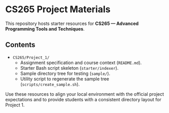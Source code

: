 # CS265 Project Materials

This repository hosts starter resources for **CS265 — Advanced Programming Tools and Techniques**.

## Contents
- `CS265/Project_1/`
  - Assignment specification and course context (`README.md`).
  - Starter Bash script skeleton (`starter/indexer`).
  - Sample directory tree for testing (`sample/`).
  - Utility script to regenerate the sample tree (`scripts/create_sample.sh`).

Use these resources to align your local environment with the official project expectations and to provide students with a consistent directory layout for Project 1.
